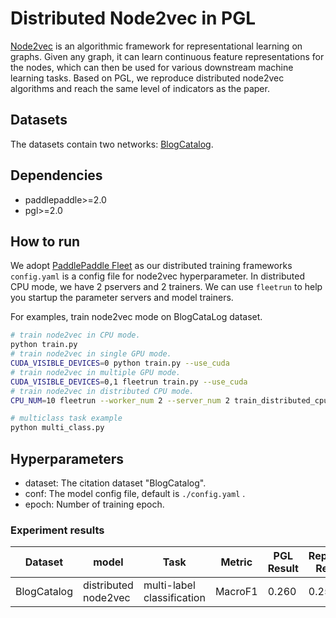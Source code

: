 # Distributed Node2vec in PGL
[Node2vec](https://cs.stanford.edu/~jure/pubs/node2vec-kdd16.pdf) is an algorithmic framework for representational learning on graphs. Given any graph, it can learn continuous feature representations for the nodes, which can then be used for various downstream machine learning tasks. Based on PGL, we reproduce distributed node2vec algorithms and reach the same level of indicators as the paper.

## Datasets
The datasets contain two networks: [BlogCatalog](http://socialcomputing.asu.edu/datasets/BlogCatalog3). 
## Dependencies
- paddlepaddle>=2.0
- pgl>=2.0

## How to run
We adopt [PaddlePaddle Fleet](https://github.com/PaddlePaddle/Fleet) as our distributed training frameworks ```config.yaml``` is a config file for node2vec hyperparameter. In distributed CPU mode, we have 2 pservers and 2 trainers. We can use ```fleetrun``` to help you startup the parameter servers and model trainers. 

For examples, train node2vec mode on BlogCataLog dataset.
```sh
# train node2vec in CPU mode.
python train.py
# train node2vec in single GPU mode.
CUDA_VISIBLE_DEVICES=0 python train.py --use_cuda
# train node2vec in multiple GPU mode.
CUDA_VISIBLE_DEVICES=0,1 fleetrun train.py --use_cuda
# train node2vec in distributed CPU mode.
CPU_NUM=10 fleetrun --worker_num 2 --server_num 2 train_distributed_cpu.py

# multiclass task example
python multi_class.py

```

## Hyperparameters
- dataset: The citation dataset "BlogCatalog".
- conf: The model config file, default is ```./config.yaml``` . 
- epoch: Number of training epoch.

### Experiment results
Dataset|model|Task|Metric|PGL Result|Reported Result 
--|--|--|--|--|--
BlogCatalog|distributed node2vec|multi-label classification|MacroF1|0.260|0.258
